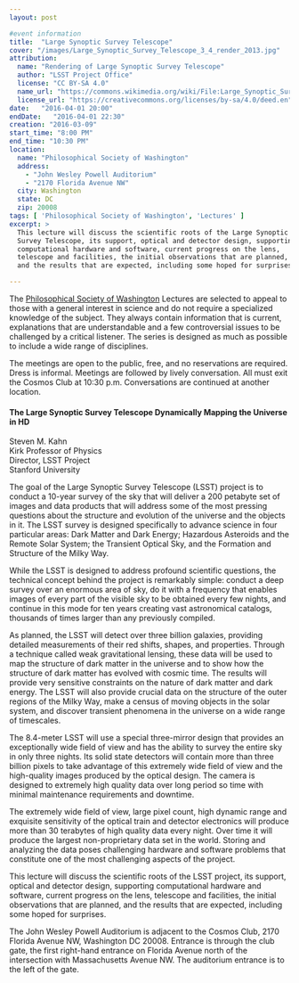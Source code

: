 ```yaml
---
layout: post

#event information
title:  "Large Synoptic Survey Telescope"
cover: "/images/Large_Synoptic_Survey_Telescope_3_4_render_2013.jpg"
attribution:
  name: "Rendering of Large Synoptic Survey Telescope"
  author: "LSST Project Office"
  license: "CC BY-SA 4.0"
  name_url: "https://commons.wikimedia.org/wiki/File:Large_Synoptic_Survey_Telescope_3_4_render_2013.png"
  license_url: "https://creativecommons.org/licenses/by-sa/4.0/deed.en"
date:   "2016-04-01 20:00"
endDate:   "2016-04-01 22:30"
creation: "2016-03-09"
start_time: "8:00 PM"
end_time: "10:30 PM"
location:
  name: "Philosophical Society of Washington"
  address:
    - "John Wesley Powell Auditorium"
    - "2170 Florida Avenue NW"
  city: Washington
  state: DC
  zip: 20008
tags: [ 'Philosophical Society of Washington', 'Lectures' ]
excerpt: >
  This lecture will discuss the scientific roots of the Large Synoptic
  Survey Telescope, its support, optical and detector design, supporting
  computational hardware and software, current progress on the lens,
  telescope and facilities, the initial observations that are planned,
  and the results that are expected, including some hoped for surprises.

---
```


The [Philosophical Society of Washington](http://www.philsoc.org/)
Lectures are selected to
appeal to those with a general interest in science and do not require
a specialized knowledge of the subject. They always contain
information that is current, explanations that are understandable
and a few controversial issues to be challenged by a critical 
listener. The series is designed as much as possible to include a
wide range of disciplines.

The meetings are open to the public, free, and no reservations are
required. Dress is informal. Meetings are followed by lively
conversation. All must exit the Cosmos Club at 10:30 p.m.
Conversations are continued at another location.

#### The Large Synoptic Survey Telescope Dynamically Mapping the Universe in HD

Steven M. Kahn  
Kirk Professor of Physics  
Director, LSST Project  
Stanford University  

The goal of the Large Synoptic Survey Telescope (LSST) project is to
conduct a 10-year survey of the sky that will deliver a 200 petabyte
set of images and data products that will address some of the most
pressing questions about the structure and evolution of the universe
and the objects in it. The LSST survey is designed specifically to
advance science in four particular areas: Dark Matter and Dark Energy;
Hazardous Asteroids and the Remote Solar System; the Transient Optical
Sky, and the Formation and Structure of the Milky Way.

While the LSST is designed to address profound scientific questions,
the technical concept behind the project is remarkably simple: conduct
a deep survey over an enormous area of sky, do it with a frequency that
enables images of every part of the visible sky to be obtained every
few nights, and continue in this mode for ten years creating vast
astronomical catalogs, thousands of times larger than any previously
compiled.

As planned, the LSST will detect over three billion galaxies, providing
detailed measurements of their red shifts, shapes, and properties.
Through a technique called weak gravitational lensing, these data will
be used to map the structure of dark matter in the universe and to show
how the structure of dark matter has evolved with cosmic time. The
results will provide very sensitive constraints on the nature of dark
matter and dark energy. The LSST will also provide crucial data on the
structure of the outer regions of the Milky Way, make a census of
moving objects in the solar system, and discover transient phenomena
in the universe on a wide range of timescales.

The 8.4-meter LSST will use a special three-mirror design that provides
an exceptionally wide field of view and has the ability to survey the
entire sky in only three nights. Its solid state detectors will contain
more than three billion pixels to take advantage of this extremely wide
field of view and the high-quality images produced by the optical
design. The camera is designed to extremely high quality data over
long period so time with minimal maintenance requirements and downtime.

The extremely wide field of view, large pixel count, high dynamic range
and exquisite sensitivity of the optical train and detector electronics
will produce more than 30 terabytes of high quality data every night.
Over time it will produce the largest non-proprietary data set in the
world. Storing and analyzing the data poses challenging hardware and
software problems that constitute one of the most challenging aspects
of the project.

This lecture will discuss the scientific roots of the LSST project,
its support, optical and detector design, supporting computational
hardware and software, current progress on the lens, telescope and
facilities, the initial observations that are planned, and the results
that are expected, including some hoped for surprises.

The John Wesley Powell Auditorium is adjacent to the Cosmos Club,
2170 Florida Avenue NW, Washington DC 20008. Entrance is through 
the club gate, the first right-hand entrance on Florida Avenue north
of the intersection with Massachusetts Avenue NW. The auditorium
entrance is to the left of the gate.

